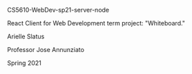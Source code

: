 CS5610-WebDev-sp21-server-node

React Client for Web Development term project: "Whiteboard."

Arielle Slatus

Professor Jose Annunziato

Spring 2021
